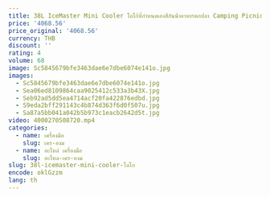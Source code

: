```yaml
---
title: 38L IceMaster Mini Cooler โลโก้ที่กําหนดเองสีกันน้ําอาหารตกปลา Camping Picnic และ Wine One หรือ
price: '4068.56'
price_original: '4068.56'
currency: THB
discount: ''
rating: 4
volume: 68
image: Sc5845679bfe3463dae6e7dbe6074e141o.jpg
images:
  - Sc5845679bfe3463dae6e7dbe6074e141o.jpg
  - Sea06ed8109864caa9025412c533a3b43X.jpg
  - Seb92ad5dd5ea4714acf20fa422876edbd.jpg
  - S9eda2bff291143c4b874d363f6d0f507u.jpg
  - Sa87a5bb041a042b5b973c1eacb2642d5t.jpg
video: 4000270508720.mp4
categories:
  - name: เครื่องมือ
    slug: เคร-องม
  - name: อะไหล่ เครื่องมือ
    slug: อะไหล-เคร-องม
slug: 38l-icemaster-mini-cooler-โลโก
encode: oklGzzm
lang: th
---
```

  